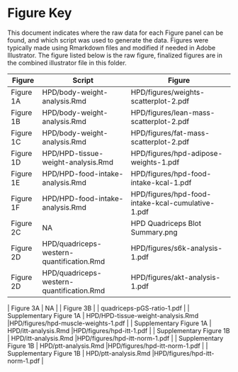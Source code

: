 Figure Key
============

This document indicates where the raw data for each Figure panel can be found, and which script was used to generate the data.  Figures were typically made using Rmarkdown files and modified if needed in Adobe Illustrator.  The figure listed below is the raw figure, finalized figures are in the combined illustrator file in this folder.

| Figure | Script | Figure |
|--------|--------|--------|
| Figure 1A | HPD/body-weight-analysis.Rmd  |  HPD/figures/weights-scatterplot-2.pdf  |
| Figure 1B | HPD/body-weight-analysis.Rmd  |  HPD/figures/lean-mass-scatterplot-2.pdf  |
| Figure 1C | HPD/body-weight-analysis.Rmd  |  HPD/figures/fat-mass-scatterplot-2.pdf  |
| Figure 1D | HPD/HPD-tissue-weight-analysis.Rmd |HPD/figures/hpd-adipose-weights-1.pdf |
| Figure 1E | HPD/HPD-food-intake-analysis.Rmd |HPD/figures/hpd-food-intake-kcal-1.pdf |
| Figure 1F | HPD/HPD-food-intake-analysis.Rmd |HPD/figures/hpd-food-intake-kcal-cumulative-1.pdf |
| Figure 2C | NA | HPD Quadriceps Blot Summary.png |
| Figure 2D | HPD/quadriceps-western-quantification.Rmd | HPD/figures/s6k-analysis-1.pdf |
| Figure 2D | HPD/quadriceps-western-quantification.Rmd | HPD/figures/akt-analysis-1.pdf |

| Figure 3A | NA |
| Figure 3B | | quadriceps-pGS-ratio-1.pdf | 
| Supplementary Figure 1A | HPD/HPD-tissue-weight-analysis.Rmd |HPD/figures/hpd-muscle-weights-1.pdf |
| Supplementary Figure 1A | HPD/itt-analysis.Rmd |HPD/figures/hpd-itt-1.pdf |
| Supplementary Figure 1B | HPD/itt-analysis.Rmd |HPD/figures/hpd-itt-norm-1.pdf |
| Supplementary Figure 1B | HPD/ptt-analysis.Rmd |HPD/figures/hpd-itt-norm-1.pdf |
| Supplementary Figure 1B | HPD/ptt-analysis.Rmd |HPD/figures/hpd-itt-norm-1.pdf |
